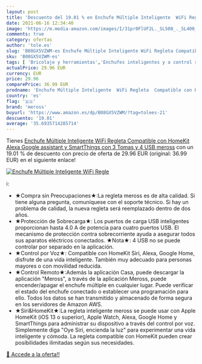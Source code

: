 ```yaml
---
layout: post
title: 'Descuento del 19.01 % en Enchufe Múltiple Inteligente  WiFi Regle'
date: 2021-06-16 12:34:40
image: 'https://m.media-amazon.com/images/I/31pr0FlUF2L._SL500_._SL400_.jpg'
comments: true
category: ofertas
author: 'tole.es'
slug: 'B08GX5VZWM-es Enchufe Múltiple Inteligente WiFi Regleta Compatible con...'
sku: 'B08GX5VZWM-es'
tags: [ 'Bricolaje y herramientas','Enchufes inteligentes y a control remoto','Enchufes y accesorios','Instalación eléctrica','alexa','meross', ]
actualPrice: 29.96 EUR
currency: EUR
price: 29.96
comparePrice: 36.99 EUR
prodname: 'Enchufe Múltiple Inteligente  WiFi Regleta  Compatible con HomeKit  Alexa  Google assistant y SmartThings  con 3 Tomas y 4 USB  meross'
country: 'es'
flag: '🇪🇸'
brand: 'meross'
buyurl: 'https://www.amazon.es/dp/B08GX5VZWM/?tag=tolees-21'
descuento: '19.01'
average: '35.6935714285714'
---
```


Tienes [Enchufe Múltiple Inteligente  WiFi Regleta  Compatible con HomeKit  Alexa  Google assistant y SmartThings  con 3 Tomas y 4 USB  meross](https://www.amazon.es/dp/B08GX5VZWM/?tag=tolees-21) con un 19.01 % de descuento con precio de oferta de 29.96 EUR (original: 36.99 EUR) en el siguiente enlace!

[![Enchufe Múltiple Inteligente  WiFi Regle](https://m.media-amazon.com/images/I/31pr0FlUF2L._SL500_._SL400_.jpg)](https://www.amazon.es/dp/B08GX5VZWM/?tag=tolees-21)

ℹ️:

- ★Compra sin Preocupaciones★:La regleta meross es de alta calidad. Si tiene alguna pregunta, comuníquese con el soporte técnico. Si hay un problema de calidad, la nueva regleta será reemplazado dentro de dos años.
- ★Protección de Sobrecarga★: Los puertos de carga USB inteligentes proporcionan hasta 4.0 A de potencia para cuatro puertos USB. El mecanismo de protección contra sobrecorriente ayuda a asegurar todos sus aparatos eléctricos conectados. ★Nota★: 4 USB no se puede controlar por separado en la aplicación.
- ★Control por Voz★: Compatible con HomeKit Siri, Alexa, Google Home, disfrute de una vida inteligente. También muy adecuado para personas mayores o con movilidad reducida.
- ★Control Remoto★:Además la aplicación Casa, puede descargar la aplicación "Meross", a través de la aplicación Meross, puede encender/apagar el enchufe múltiple en cualquier lugar. Puede verificar el estado del enchufe conectado o establecer una programación para ello. Todos los datos se han transmitido y almacenado de forma segura en los servidores de Amazon AWS.
- ★Siri&HomeKit★:La regleta inteligente meross se puede usar con Apple HomeKit (iOS 13 o superior), Apple Watch, Alexa, Google Home y SmartThings para administrar su dispositivo a través del control por voz. Simplemente diga "Oye Siri, encienda la luz" para experimentar una vida inteligente y cómoda. La regleta compatible con HomeKit pueden crear posibilidades ilimitadas según sus necesidades.

[🛒 Accede a la oferta!!](https://www.amazon.es/dp/B08GX5VZWM/?tag=tolees-21)
